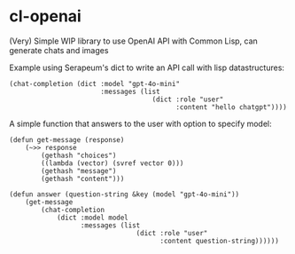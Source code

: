 # cl-openai

(Very) Simple WIP library to use OpenAI API with Common Lisp, can generate chats and images

Example using Serapeum's dict to write an API call with lisp datastructures:
```
(chat-completion (dict :model "gpt-4o-mini"
                       :messages (list
                                    (dict :role "user"
                                          :content "hello chatgpt"))))
```

A simple function that answers to the user with option to specify model:
```
(defun get-message (response)
    (~>> response
        (gethash "choices")
        ((lambda (vector) (svref vector 0)))
        (gethash "message")
        (gethash "content")))

(defun answer (question-string &key (model "gpt-4o-mini"))
    (get-message 
        (chat-completion
            (dict :model model
                  :messages (list
                                (dict :role "user"
                                      :content question-string))))))
```